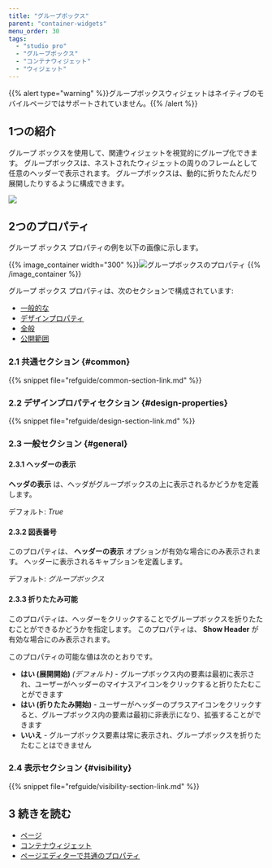 ```yaml
---
title: "グループボックス"
parent: "container-widgets"
menu_order: 30
tags:
  - "studio pro"
  - "グループボックス"
  - "コンテナウィジェット"
  - "ウィジェット"
---
```


{{% alert type="warning" %}}グループボックスウィジェットはネイティブのモバイルページではサポートされていません。{{% /alert %}}

## 1つの紹介

グループ ボックスを使用して、関連ウィジェットを視覚的にグループ化できます。 グループボックスは、ネストされたウィジェットの周りのフレームとして任意のヘッダーで表示されます。 グループボックスは、動的に折りたたんだり展開したりするように構成できます。

![](attachments/container-widgets/group-box.jpg)

## 2つのプロパティ

グループ ボックス プロパティの例を以下の画像に示します。

{{% image_container width="300" %}}![グループボックスのプロパティ](attachments/container-widgets/group-box-properties.png)
{{% /image_container %}}

グループ ボックス プロパティは、次のセクションで構成されています:

* [一般的な](#common)
* [デザインプロパティ](#design-properties)
* [全般](#general)
* [公開範囲](#visibility)

### 2.1 共通セクション {#common}

{{% snippet file="refguide/common-section-link.md" %}}

### 2.2 デザインプロパティセクション {#design-properties}

{{% snippet file="refguide/design-section-link.md" %}}

### 2.3 一般セクション {#general}

#### 2.3.1 ヘッダーの表示

**ヘッダの表示** は、ヘッダがグループボックスの上に表示されるかどうかを定義します。

デフォルト: *True*

#### 2.3.2 図表番号

このプロパティは、 **ヘッダーの表示** オプションが有効な場合にのみ表示されます。 ヘッダーに表示されるキャプションを定義します。

デフォルト: *グループボックス*

#### 2.3.3 折りたたみ可能

このプロパティは、ヘッダーをクリックすることでグループボックスを折りたたむことができるかどうかを指定します。 このプロパティは、 **Show Header** が有効な場合にのみ表示されます。

このプロパティの可能な値は次のとおりです。

* **はい (展開開始)**  *(デフォルト)* - グループボックス内の要素は最初に表示され、ユーザーがヘッダーのマイナスアイコンをクリックすると折りたたむことができます
* **はい (折りたたみ開始)** - ユーザーがヘッダーのプラスアイコンをクリックすると、グループボックス内の要素は最初に非表示になり、拡張することができます
* **いいえ** - グループボックス要素は常に表示され、グループボックスを折りたたむことはできません

### 2.4 表示セクション {#visibility}

{{% snippet file="refguide/visibility-section-link.md" %}}

## 3 続きを読む

* [ページ](page)
* [コンテナウィジェット](container-widgets)
* [ページエディターで共通のプロパティ](common-widget-properties)


